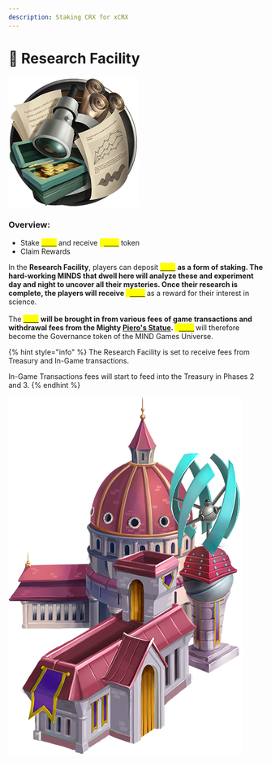```yaml
---
description: Staking CRX for xCRX
---
```


# 📑 Research Facility

![](<../.gitbook/assets/Research (1).png>)

### Overview:&#x20;

* Stake [<mark style="color:yellow;">**CRX**</mark>](brain-cell-token.md) and receive <mark style="color:yellow;">**x**</mark>[<mark style="color:yellow;">**CRX**</mark>](brain-cell-token.md) token
* Claim Rewards

In the **Research Facility**, players can deposit [<mark style="color:yellow;">**CRX**</mark>](brain-cell-token.md) <mark style="color:yellow;">****</mark> as a form of staking. The hard-working MINDS that dwell here will analyze these and experiment day and night to uncover all their mysteries. Once their research is complete, the players will receive <mark style="color:yellow;">**x**</mark>[<mark style="color:yellow;">**CRX**</mark>](brain-cell-token.md) <mark style="color:yellow;">****</mark> as a reward for their interest in science. \
\
The [<mark style="color:yellow;">**CRX**</mark>](brain-cell-token.md) <mark style="color:yellow;">****</mark> will be brought in from various fees of game transactions and withdrawal fees from the Mighty [**Piero's Statue**](pieros-statue.md). <mark style="color:yellow;">**x**</mark>[<mark style="color:yellow;">**CRX**</mark>](brain-cell-token.md) <mark style="color:yellow;">****</mark> will therefore become the Governance token of the MIND Games Universe.

{% hint style="info" %}
The Research Facility is set to receive fees from Treasury and In-Game transactions.&#x20;

In-Game Transactions fees will start to feed into the Treasury in Phases 2 and 3.&#x20;
{% endhint %}

![](../.gitbook/assets/Research.png)
